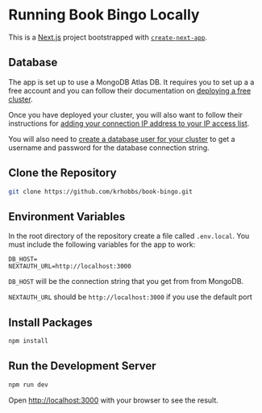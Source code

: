 # Running Book Bingo Locally

This is a [Next.js](https://nextjs.org/) project bootstrapped with [`create-next-app`](https://github.com/vercel/next.js/tree/canary/packages/create-next-app).

## Database

The app is set up to use a MongoDB Atlas DB. It requires you to set up a a free account and you can follow their documentation on [deploying a free cluster](https://www.mongodb.com/docs/atlas/tutorial/deploy-free-tier-cluster/). 

Once you have deployed your cluster, you will also want to follow their instructions for [adding your connection IP address to your IP access list](https://www.mongodb.com/docs/atlas/security/add-ip-address-to-list/).

You will also need to [create a database user for your cluster](https://www.mongodb.com/docs/atlas/tutorial/create-mongodb-user-for-cluster/) to get a username and password for the database connection string.

## Clone the Repository

```bash
git clone https://github.com/krhobbs/book-bingo.git
```

## Environment Variables

In the root directory of the repository create a file called `.env.local`. You must include the following variables for the app to work:

```
DB_HOST=
NEXTAUTH_URL=http://localhost:3000
```

`DB_HOST` will be the connection string that you get from from MongoDB.

`NEXTAUTH_URL` should be `http://localhost:3000` if you use the default port

## Install Packages

```bash
npm install
```

## Run the Development Server

```bash
npm run dev
```

Open [http://localhost:3000](http://localhost:3000) with your browser to see the result.

